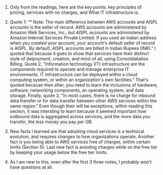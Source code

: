 1. Only from the readings, here are the key points: key principles of pricing, services with no charges, and What IT infrastructure is.

2. Quote 1: "* Note: The main difference between AWS accounts and AISPL accounts is the seller of record. AWS accounts are administered by Amazon Web Services, Inc., but AISPL accounts are administered by Amazon Internet Services Private Limited. If you used an Indian address when you created your account, your account's default seller of record is AISPL. By default, AISPL accounts are billed in Indian Rupees (INR)." I quoted that because it goes to show that services have their distinct style of delpoyment, creation, and most of all, using Consolidatation Billing. Quote 2, "Information technology (IT) infrastructure are the components required to operate and manage enterprise IT environments. IT infrastructure can be deployed within a cloud computing system, or within an organization's own facilities." That's quoted because then after, you need to learn the inclusions of hardware, software, networking components, an operating system, and data storage. Finally, quote 3, "In most cases, there is no charge for inbound data transfer or for data transfer between other AWS services within the same region." Even though their will be exceptions, within reading this section, it was intersting to learn because it seemed important how outbound data is aggregated across services, and the more data you transfer, the less money you pay per GB.

3. New facts I learned are that adopting cloud services is a technical evolution, and requires changes to how organizations operate. Another fact is you being able to AWS services free of charges, within certain limits (Section 5). Last new fact is avioding charges while on the free tier by keeping your usage below the free tier limits.

4. As I am new to this, even after the first 3 three notes, I probably won't have questions at all.
